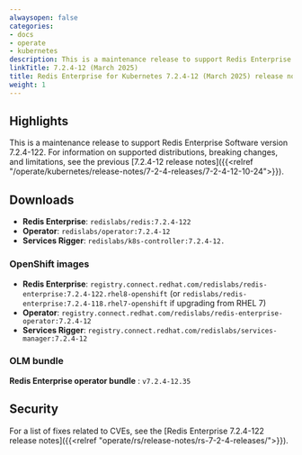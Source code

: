 ```yaml
---
alwaysopen: false
categories:
- docs
- operate
- kubernetes
description: This is a maintenance release to support Redis Enterprise Software version 7.2.4-118.
linkTitle: 7.2.4-12 (March 2025)
title: Redis Enterprise for Kubernetes 7.2.4-12 (March 2025) release notes
weight: 1
---
```


## Highlights

This is a maintenance release to support Redis Enterprise Software version 7.2.4-122. For information on supported distributions, breaking changes, and limitations, see the previous [7.2.4-12 release notes]({{<relref "/operate/kubernetes/release-notes/7-2-4-releases/7-2-4-12-10-24">}}).

## Downloads

- **Redis Enterprise**: `redislabs/redis:7.2.4-122`
- **Operator**: `redislabs/operator:7.2.4-12`
- **Services Rigger**: `redislabs/k8s-controller:7.2.4-12.`

### OpenShift images

- **Redis Enterprise**: `registry.connect.redhat.com/redislabs/redis-enterprise:7.2.4-122.rhel8-openshift`
    (or `redislabs/redis-enterprise:7.2.4-118.rhel7-openshift` if upgrading from RHEL 7)
- **Operator**: `registry.connect.redhat.com/redislabs/redis-enterprise-operator:7.2.4-12`
- **Services Rigger**: `registry.connect.redhat.com/redislabs/services-manager:7.2.4-12`

### OLM bundle

**Redis Enterprise operator bundle** : `v7.2.4-12.35`

## Security

For a list of fixes related to CVEs, see the [Redis Enterprise 7.2.4-122 release notes]({{<relref "operate/rs/release-notes/rs-7-2-4-releases/">}}).